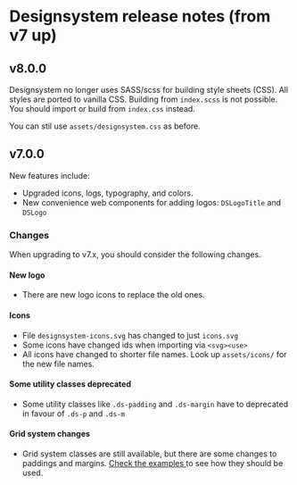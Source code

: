 # Designsystem release notes (from v7 up)

## v8.0.0

Designsystem no longer uses SASS/scss for building style sheets (CSS). All styles are ported to vanilla CSS.
Building from `index.scss` is not possible. You should import or build from `index.css` instead.

You can stil use `assets/designsystem.css` as before.

## v7.0.0

New features include:

* Upgraded icons, logs, typography, and colors.
* New convenience web components for adding logos: `DSLogoTitle` and `DSLogo`

### Changes

When upgrading to v7.x, you should consider the following changes.

#### New logo

* There are new logo icons to replace the old ones.

#### Icons

* File `designsystem-icons.svg` has changed to just `icons.svg`
* Some icons have changed ids when importing via `<svg><use>`
* All icons have changed to shorter file names. Look up `assets/icons/` for the new file names.

#### Some utility classes deprecated

* Some utility classes like `.ds-padding` and `.ds-margin` have to deprecated in favour of `.ds-p` and `.ds-m`

#### Grid system changes

* Grid system classes are still available, but there are some changes to paddings and margins. [Check the examples ](./docs/examples/grid.html) to see how they should be used.